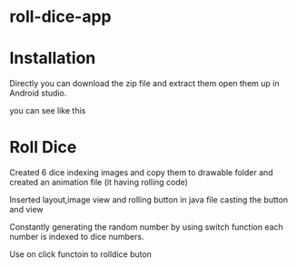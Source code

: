 # roll-dice-app
# Installation

Directly you can download the zip file and extract them open them up in Android studio.

you can see like this


# Roll Dice
Created 6 dice indexing images and copy them to drawable folder and created an  animation  file (it having rolling  code)

Inserted layout,image view   and rolling button in java file casting the button and view

Constantly generating the random number by using switch function each number is indexed to  dice numbers.

Use on click  functoin to rolldice buton




